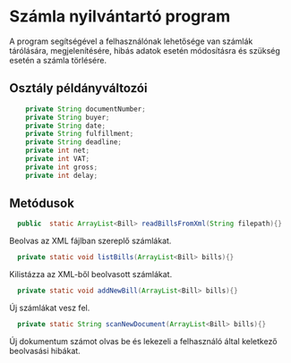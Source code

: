 Számla nyilvántartó program
===
A program segítségével a felhasználónak lehetősége van számlák tárólására, megjelenítésére, hibás adatok esetén módosításra és szükség esetén a számla törlésére.

## Osztály példányváltozói
```java
    private String documentNumber;
    private String buyer;
    private String date;
    private String fulfillment;
    private String deadline;
    private int net;
    private int VAT;
    private int gross;
    private int delay;
```
## Metódusok
```java
  public  static ArrayList<Bill> readBillsFromXml(String filepath){}
```
Beolvas az XML fájlban szereplő számlákat.
```java
  private static void listBills(ArrayList<Bill> bills){}
```
Kilistázza az XML-ből beolvasott számlákat.
```java
  private static void addNewBill(ArrayList<Bill> bills){}
```
Új számlákat vesz fel.
```java
  private static String scanNewDocument(ArrayList<Bill> bills){}
```
Új dokumentum számot olvas be és lekezeli a felhasználó által keletkező beolvasási hibákat.
